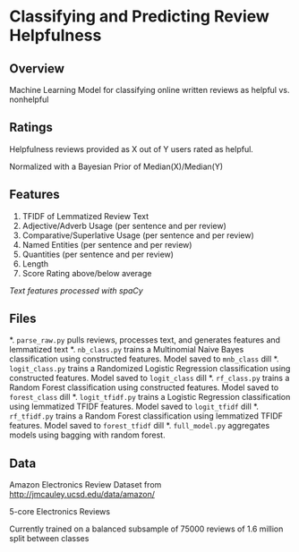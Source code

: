# Classifying and Predicting Review Helpfulness

## Overview
Machine Learning Model for classifying online written reviews as helpful vs. nonhelpful

## Ratings
Helpfulness reviews provided as X out of Y users rated as helpful.

Normalized with a Bayesian Prior of Median(X)/Median(Y)

## Features
1. TFIDF of Lemmatized Review Text 
2. Adjective/Adverb Usage (per sentence and per review)
3. Comparative/Superlative Usage (per sentence and per review)
4. Named Entities (per sentence and per review)
5. Quantities (per sentence and per review)
6. Length
7. Score Rating above/below average

*Text features processed with spaCy*

## Files
*. `parse_raw.py` pulls reviews, processes text, and generates features and lemmatized text
*. `nb_class.py` trains a Multinomial Naive Bayes classification using constructed features. Model saved to `mnb_class` dill
*. `logit_class.py` trains a Randomized Logistic Regression classification using constructed features. Model saved to `logit_class` dill
*. `rf_class.py` trains a Random Forest classification using constructed features. Model saved to `forest_class` dill
*. `logit_tfidf.py` trains a Logistic Regression classification using lemmatized TFIDF features. Model saved to `logit_tfidf` dill
*. `rf_tfidf.py` trains a Random Forest classification using lemmatized TFIDF features. Model saved to `forest_tfidf` dill
*. `full_model.py` aggregates models using bagging with random forest.

## Data
Amazon Electronics Review Dataset from http://jmcauley.ucsd.edu/data/amazon/

5-core Electronics Reviews

Currently trained on a balanced subsample of 75000 reviews of 1.6 million split between classes

